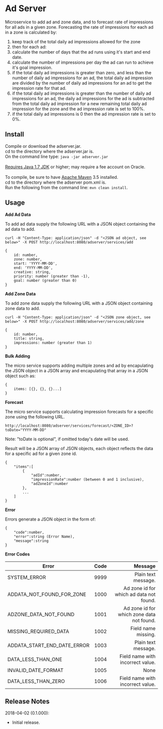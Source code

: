 # Ad Server

Microservice to add ad and zone data, and to forecast rate of impressions for all ads in a given zone. Forecasting the rate of impressions for each ad in a zone is calculated by:

1. keep track of the total daily ad impressions allowed for the zone
2. then for each ad:
3. calculate the number of days that the ad runs using it's start and end date.
4. calculate the number of impressions per day the ad can run to achieve it's goal impression.
5. if the total daily ad impressions is greater than zero, and less than the number of daily ad impressions for an ad, the total daily ad impression are divided by the number of daily ad impressions for an ad to get the impression rate for that ad.
6. if the total daily ad impressions is greater than the number of daily ad impressions for an ad, the daily ad impressions for the ad is subtracted from the total daily ad impression for a new remaining total daily ad impression for the zone and the ad impression rate is set to 100%.
7. if the total daily ad impressions is 0 then the ad impression rate is set to 0%.

## Install

Compile or download the adserver.jar.<br/>
cd to the directory where the adserver.jar is.<br/>
On the command line type: `java -jar adserver.jar`<br/>
<br/>
[Requires Java 1.7 JDK](http://www.oracle.com/technetwork/java/javase/downloads/java-archive-downloads-javase7-521261.html) or higher; may require a fee account on Oracle.<br/>
<br/>
To compile, be sure to have [Apache Maven](https://maven.apache.org/download.cgi) 3.5 installed.<br/>
cd to the directory where the adserver pom.xml is.<br/>
Run the following from the command line: `mvn clean install`.<br/>

## Usage

**Add Ad Data**

To add ad data supply the following URL with a JSON object containing the ad data to add. 

`curl -H "Content-Type: application/json" -d "<JSON ad object, see below>" -X POST http://localhost:8080/adserver/services/add`

```
{ 
	id: number, 
	zone: number, 
	start: 'YYYY-MM-DD', 
	end: 'YYYY-MM-DD', 
	creative: string,
	priority: number (greater than -1), 
	goal: number (greater than 0) 
}
```

**Add Zone Data**

To add zone data supply the following URL with a JSON object containing zone data to add.

`curl -H "Content-Type: application/json" -d "<JSON zone object, see below>" -X POST http://localhost:8080/adserver/services/add/zone`

```
{ 
	id: number, 
	title: string, 
	impressions: number (greater than 1) 
}
```

**Bulk Adding**

The micro service supports adding multiple zones and ad by encapulating the JSON object in a JSON array and encapulating that array in a JSON object such as:

```
{ 
	items: [{}, {}, {}...]
}
```

**Forecast** 

The micro service supports calculating impression forecasts for a specific zone using the following URL.

`http://localhost:8080/adserver/services/forecast/<ZONE_ID>?toDate="YYYY-MM-DD"`

Note: "toDate is optional", if omitted today's date will be used.

Result will be a JSON array of JSON objects, each object reflects the data for a specific ad for a given zone id.

```
{
	"items":[
		{
			"adId":number,
			"impressionRate":number (between 0 and 1 inclusive),
			"adZoneId":number
		},
		...
	]
}
```

**Error**

Errors generate a JSON object in the form of:

```
{
	"code":number,
	"error":string (Error Name),
	"message":string
}
```

**Error Codes**

| Error                         | Code   | Message                                     |
| ------------------------------|:------:| -------------------------------------------:|
| SYSTEM_ERROR                  | 9999   | Plain text message.                         |
| ADDATA_NOT_FOUND_FOR_ZONE     | 1000   | Ad zone id for which ad data not found.     |
| ADZONE_DATA_NOT_FOUND         | 1001   | Ad zone id for which zone data not found.   |
| MISSING_REQUIRED_DATA         | 1002   | Field name missing.                         |
| ADDATA_START_END_DATE_ERROR   | 1003   | Plain text message.                         |
| DATA_LESS_THAN_ONE            | 1004   | Field name with incorrect value.            |
| INVALID_DATE_FORMAT           | 1005   | None                                        |
| DATA_LESS_THAN_ZERO           | 1006   | Field name with incorrect value.            |


## Release Notes

2018-04-02 (0.1.000):

* Initial release.
